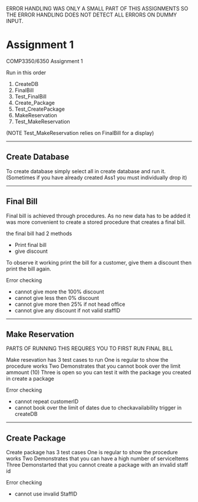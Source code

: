 ERROR HANDLING WAS ONLY A SMALL PART OF THIS ASSIGNMENTS SO THE ERROR HANDLING
DOES NOT DETECT ALL ERRORS ON DUMMY INPUT.

# Assignment 1

COMP3350/6350 Assignment 1

Run in this order
1. CreateDB
2. FinalBill
3. Test_FinalBill
4. Create_Package
5. Test_CreatePackage
6. MakeReservation
7. Test_MakeReservation

(NOTE Test_MakeReservation relies on FinalBill for a display)

-------------------------------------------------------------------------------
Create Database
-------------------------------------------------------------------------------
To create database simply select all in create database and run it. (Sometimes 
if you have already created Ass1 you must individually drop it)

-------------------------------------------------------------------------------
Final Bill
-------------------------------------------------------------------------------
Final bill is achieved through procedures. As no new data has to be added it was 
more convenient to create a stored procedure that creates a final bill.

the final bill had 2 methods
- Print final bill
- give discount

To observe it working print the bill for a customer, give them a discount then
print the bill again.

Error checking
- cannot give more the 100% discount
- cannot give less then 0% discount
- cannot give more then 25% if not head office
- cannot give any discount if not valid staffID

-------------------------------------------------------------------------------
Make Reservation
-------------------------------------------------------------------------------
PARTS OF RUNNING THIS REQURES YOU TO FIRST RUN FINAL BILL

Make resevation has 3 test cases to run
  One is regular to show the procedure works
  Two Demonstrates that you cannot book over the limit ammount (10)
  Three is open so you can test it with the package you created in create a package
  
 Error checking
 - cannot repeat customerID
 - cannot book over the limit of dates due to checkavailability trigger in createDB

-------------------------------------------------------------------------------
Create Package
-------------------------------------------------------------------------------
Create package has 3 test cases
  One is regular to show the procedure works
  Two Demonstrates that you can have a high number of serviceItems
  Three Demonstarted that you cannot create a package with an invalid staff id
  
 Error checking
 - cannot use invalid StaffID
  
